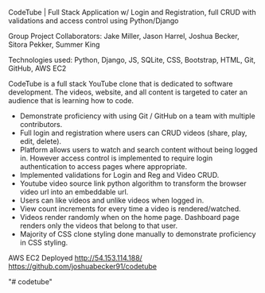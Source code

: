 CodeTube | Full Stack Application w/ Login and Registration, full CRUD with validations and access control using Python/Django

Group Project Collaborators: Jake Miller, Jason Harrel, Joshua Becker, Sitora Pekker, Summer King

Technologies used: Python, Django, JS, SQLite, CSS, Bootstrap, HTML, Git, GitHub, AWS EC2

CodeTube is a full stack YouTube clone that is dedicated to software development. The videos, website, and all content is targeted to cater an audience that is learning how to code.

- Demonstrate proficiency with using Git / GitHub on a team with multiple contributors.
- Full login and registration where users can CRUD videos (share, play, edit, delete).
- Platform allows users to watch and search content without being logged in. However access control is implemented to require login authentication to access pages where appropriate. 
- Implemented validations for Login and Reg and Video CRUD.
- Youtube video source link python algorithm to transform the browser video url into an embeddable url.
- Users can like videos and unlike videos when logged in.
- View count increments for every time a video is rendered/watched.
- Videos render randomly when on the home page. Dashboard page renders only the videos that belong to that user.
- Majority of CSS clone styling done manually to demonstrate proficiency in CSS styling.

AWS EC2 Deployed http://54.153.114.188/
https://github.com/joshuabecker91/codetube

"# codetube" 
